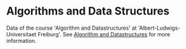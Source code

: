 Algorithms and Data Structures
==============================

Data of the course 'Algorithm and Datastructures' at 'Albert-Ludwigs-Universitaet Freiburg'.
See [Algorithm and Datastructures](https://github.com/TobiasFaller/AlgorithmAndDatastructures-Slides) for more information.
